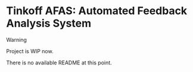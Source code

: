 # Tinkoff AFAS: Automated Feedback Analysis System

> [!WARNING]
> Project is WIP now.
> 
> There is no available README at this point.

